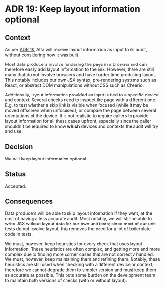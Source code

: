 # ADR 19: Keep layout information optional

## Context

As per [ADR 18](./adr-018.md), Alfa will receive layout information as input to its audit, without considering how it was built.

Most data producers involve rendering the page in a browser and can therefore easily add layout information to the mix. However, there are still many that do not involve browsers and have harder time producing layout. This notably includes our own JSX syntax, pre-rendering systems such as React, or abstract DOM manipulations without CSS such as Cheerio.

Additionally, layout information provided as input is tied to a specific device and context. Several checks need to inspect the page with a different one. E.g. to test whether a skip link is visible when focused (while it may be moved offscreen when unfocused), or compare the page between several orientations of the device. It is not realistic to require callers to provide layout information for all these cases upfront, especially since the caller shouldn't be required to know **which** devices and contexts the audit will try and use.

## Decision

We will keep layout information optional.

## Status

Accepted.

## Consequences

Data producers will be able to skip layout information if they want, at the cost of having a less accurate audit. Most notably, we will still be able to write JSX without layout data for our own unit tests; since most of our unit tests do not involve layout, this removes the need for a lot of boilerplate code in tests.

We must, however, keep heuristics for every check that uses layout information. These heuristics are often complex, and getting more and more complex due to finding more corner cases that are not correctly handled. We must, however, keep maintaining them and refining them. Notably, these heuristics are still used when checking with a different device or context, therefore we cannot degrade them to simpler version and must keep them as accurate as possible. This puts some burden on the development team to maintain both versions of checks (with or without layout).

